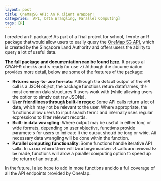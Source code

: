 ```yaml
---
layout: post
title: OneMapSG API: An R Client Wrapper!
categories: [API, Data Wrangling, Parallel Computing]
tags: [R]
---
```


I created an R package! As part of a final project for school, I wrote an R package that would allow users to easily query the [OneMap SG API](https://docs.onemap.sg/), which is created by the Singapore Land Authority and offers users the ability to query a lot of useful data. 

**The full package and documentation can be found [here](https://github.com/jolene-lim/onemapsgapi).** It passes all CRAN-R checks and is ready for use :-) Although the documentation provides more detail, below are some of the features of the package:

* **Returns easy-to-use formats**: Although the default output of the API call is a JSON object, the package functions return dataframes, the most common data structures R users work with (while allowing users the option to simply get raw JSONs).  
* **User friendliness through built-in regex**: Some API calls return a lot of data, which may not be relevant to the user. Where appropriate, the functions allow users to input search terms and internally uses regular expressions to filter relevant records.  
* **Built-in data wrangling**: Where output may be useful in either long or wide formats, depending on user objective, functions provide parameters for users to indicate if the output should be long or wide. All necessary data wrangling will be done within the function.  
* **Parallel computing functionality**: Some functions handle iterative API calls. In cases where there will be a large number of calls are needed to be made, functions will allow a parallel computing option to speed up the return of an output.  

In the future, I also hope to add in more functions and do a full coverage of all the API endpoints provided by OneMap. 
